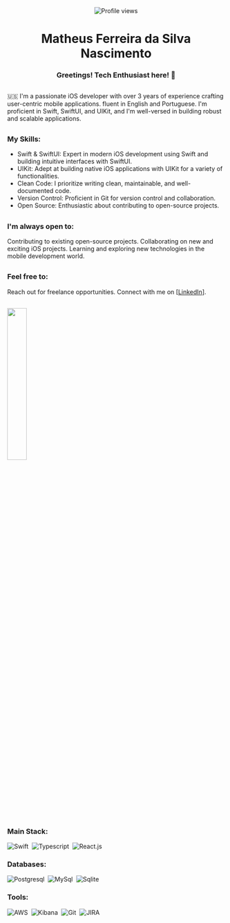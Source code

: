 <div align="center">
  <img src="https://komarev.com/ghpvc/?username=MatheusFerreiraZx&color=green" alt="Profile views">
</div>

<h1 align="center">Matheus Ferreira da Silva Nascimento</h1>

<h3 align="center">Greetings! Tech Enthusiast here! 👋</h3>

##

🇺🇸
I'm a passionate iOS developer with over 3 years of experience crafting user-centric mobile applications. 
fluent in English and Portuguese. 
I'm proficient in Swift, SwiftUI, and UIKit, and I'm well-versed in building robust and scalable applications.

##

### My Skills:

- Swift & SwiftUI: Expert in modern iOS development using Swift and building intuitive interfaces with SwiftUI.
- UIKit: Adept at building native iOS applications with UIKit for a variety of functionalities.
- Clean Code: I prioritize writing clean, maintainable, and well-documented code.
- Version Control: Proficient in Git for version control and collaboration.
- Open Source: Enthusiastic about contributing to open-source projects.

##

### I'm always open to:

Contributing to existing open-source projects.
Collaborating on new and exciting iOS projects.
Learning and exploring new technologies in the mobile development world.

##

### Feel free to:

Reach out for freelance opportunities.
Connect with me on [[LinkedIn](https://www.linkedin.com/in/matheuszx/)].

## 

<p align="left">
  <a href="https://github.com/anuraghazra/github-readme-stats">
    <img width="30%" align="center" src="https://github-readme-stats-git-main-rafaelalexandrino.vercel.app/api/top-langs/?username=MatheusFerreiraZx&layout=compact&langs_count=6&hide=html,css&theme=dark" />
  </a>
</p>

##

### Main Stack:

![Swift](https://img.shields.io/badge/Swift-E34F26?style=for-the-badge&logo=swift&logoColor=white)&nbsp;
![Typescript](https://img.shields.io/badge/TypeScript-007ACC?style=for-the-badge&logo=typescript&logoColor=white)&nbsp;
![React.js](https://img.shields.io/badge/React-20232A?style=for-the-badge&logo=react&logoColor=61DAFB)&nbsp;

### Databases:

![Postgresql](https://img.shields.io/badge/PostgreSQL-316192?style=for-the-badge&logo=postgresql&logoColor=white)&nbsp;
![MySql](https://img.shields.io/badge/MySQL-00000F?style=for-the-badge&logo=mysql&logoColor=white)&nbsp;
![Sqlite](https://img.shields.io/badge/SQLite-07405E?style=for-the-badge&logo=sqlite&logoColor=white)&nbsp;

### Tools:

![AWS](https://img.shields.io/badge/Amazon_AWS-FF9900?style=for-the-badge&logo=amazonaws&logoColor=white)&nbsp;
![Kibana](https://img.shields.io/badge/Kibana-005571?style=for-the-badge&logo=Kibana&logoColor=white)&nbsp;
![Git](https://img.shields.io/badge/GIT-E44C30?style=for-the-badge&logo=git&logoColor=white)&nbsp;
![JIRA](https://img.shields.io/badge/Jira-0052CC?style=for-the-badge&logo=Jira&logoColor=white)&nbsp;


